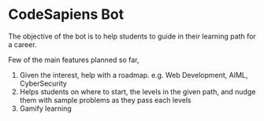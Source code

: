 # CodeSapiens Bot

The objective of the bot is to help students to guide in their learning path for a career. 

Few of the main features planned so far,

1.  Given the interest, help with a roadmap.  e.g. Web Development,  AIML, CyberSecurity
2.  Helps students on where to start, the levels in the given path, and nudge them with sample problems as they pass each levels
3.  Gamify learning 
   
